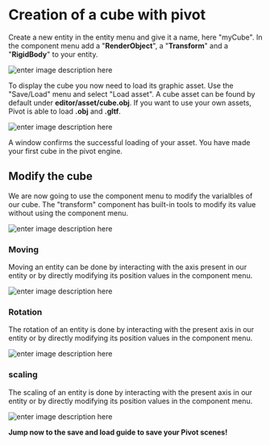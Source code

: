 ﻿
# Creation of a cube with pivot

Create a new entity in the entity menu and give it a name, here "myCube".
In the component menu add a "**RenderObject**", a "**Transform**" and a "**RigidBody**" to your entity.

![enter image description here](https://cdn.discordapp.com/attachments/677099357173973014/995973386947801188/unknown.png)

To display the cube you now need to load its graphic asset.
Use the "Save/Load" menu and select "Load asset".
A cube asset can be found by default under **editor/asset/cube.obj**.
If you want to use your own assets, Pivot is able to load **.obj** and **.gltf**.

![enter image description here](https://cdn.discordapp.com/attachments/677099357173973014/995974869420351508/unknown.png)

A window confirms the successful loading of your asset.
You have made your first cube in the pivot engine.
## Modify the cube 

We are now going to use the component menu to modify the varialbles of our cube.
The "transform" component has built-in tools to modify its value without using the component menu.

![enter image description here](https://cdn.discordapp.com/attachments/677099357173973014/995977906549428265/unknown.png)

### Moving
Moving an entity can be done by interacting with the axis present in our entity or by directly modifying its position values in the component menu.

![enter image description here](https://cdn.discordapp.com/attachments/677099357173973014/995975814233473044/unknown.png)

### Rotation 

The rotation of an entity is done by interacting with the present axis in our entity or by directly modifying its position values in the component menu.

![enter image description here](https://cdn.discordapp.com/attachments/677099357173973014/995977505368461352/unknown.png)

### scaling
The scaling of an entity is done by interacting with the present axis in our entity or by directly modifying its position values in the component menu.

![enter image description here](https://cdn.discordapp.com/attachments/677099357173973014/995977661887299624/unknown.png)

**Jump now to the save and load guide to save your Pivot scenes!**
